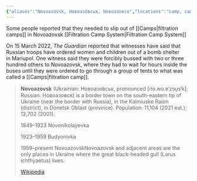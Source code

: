 ```yaml
---
{"aliases":"Novoazovsk, Новоазо́вськ, Новоазовск","locations":"camp, camp location, filtration","tag":null,"date":null,"dg-home":false,"dg-publish":true,"dg-pass-frontmatter":true,"location":[47.1138718,38.0830911],"permalink":"/maps/novoazovsk-novoazovska-miska-rada-novoazovsk-raion-donetsk-oblast-87600-87605-ukraine/","dgHomeLink":true,"dgPassFrontmatter":true}
---
```


Some people reported that they needed to slip out of [[Camps|filtration camps]] in Novoazovsk
[[Filtration Camp System|Filtration Camp System]]

On 15 March 2022, _The Guardian_ reported that witnesses have said that Russian troops have ordered women and children out of a bomb shelter in Mariupol. One witness said they were forcibly bussed with two or three hundred others to Novoazovsk, where they had to wait for hours inside the buses until they were ordered to go through a group of tents to what was called a [[Camps|filtration camp]]. 


> **Novoazovsk** (Ukrainian: Новоазо́вськ, pronounced [no.wo.ɐˈzɔu̯sʲk]; Russian: Новоазовск) is a border town on the south-eastern tip of Ukraine (near the border with Russia), in the Kalmiuske Raion (district), in Donetsk Oblast (province). Population: 11,104 (2021 est.); 12,702 (2001).
>
>
>
> 1849–1923 Novonikolayevka
>
> 1923–1959 Budyonivka
>
> 1959–present NovoazovskNovoazovsk and adjacent areas are the only places in Ukraine where the great black-headed gull (Larus ichthyaetus) lives.
>
> [Wikipedia](https://en.wikipedia.org/wiki/Novoazovsk)
